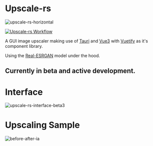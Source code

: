 # Upscale-rs

![upscale-rs-horizontal](https://user-images.githubusercontent.com/49915167/203207059-1ed3fd08-6cff-4068-a9d7-5b2559d1fb94.png)

[![Upscale-rs Workflow](https://github.com/OLoKo64/upscale-rs/actions/workflows/rust.yml/badge.svg)](https://github.com/OLoKo64/upscale-rs/actions/workflows/rust.yml)

A GUI image upscaler making use of [Tauri](https://tauri.app/) and [Vue3](https://vuejs.org/) with [Vuetify](https://next.vuetifyjs.com/en/) as it's component library.

Using the [Real-ESRGAN](https://github.com/xinntao/Real-ESRGAN) model under the hood.

## Currently in beta and active development.

# Interface

![upscale-rs-interface-beta3](https://user-images.githubusercontent.com/49915167/205464600-4b899a1d-3775-4757-92ef-20bd947c69d4.png)

# Upscaling Sample

![before-after-ia](https://user-images.githubusercontent.com/49915167/203209186-4fc7470a-acd4-4ad5-bab5-ef1df76496b1.jpg)
